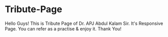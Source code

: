 # Tribute-Page
Hello Guys! 
This is Tribute Page of Dr. APJ Abdul Kalam Sir. It's Responsive Page. 
You can refer as a practise & enjoy it.
Thank You!
